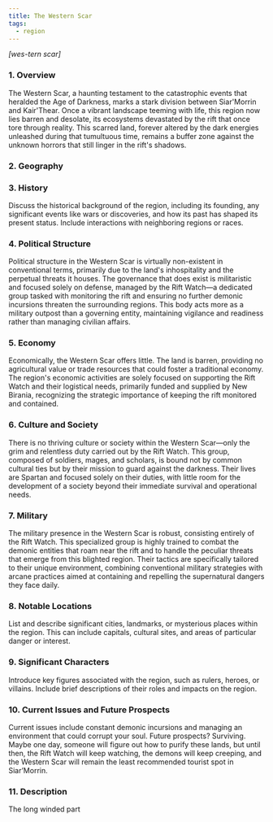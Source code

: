 ```yaml
---
title: The Western Scar
tags:
  - region
---
```

*[wes-tern scar]*
### 1. **Overview**

The Western Scar, a haunting testament to the catastrophic events that heralded the Age of Darkness, marks a stark division between Siar'Morrin and Kair'Thear. Once a vibrant landscape teeming with life, this region now lies barren and desolate, its ecosystems devastated by the rift that once tore through reality. This scarred land, forever altered by the dark energies unleashed during that tumultuous time, remains a buffer zone against the unknown horrors that still linger in the rift's shadows.

### 2. **Geography**



### 3. **History**

Discuss the historical background of the region, including its founding, any significant events like wars or discoveries, and how its past has shaped its present status. Include interactions with neighboring regions or races.

### 4. **Political Structure**

Political structure in the Western Scar is virtually non-existent in conventional terms, primarily due to the land's inhospitality and the perpetual threats it houses. The governance that does exist is militaristic and focused solely on defense, managed by the Rift Watch—a dedicated group tasked with monitoring the rift and ensuring no further demonic incursions threaten the surrounding regions. This body acts more as a military outpost than a governing entity, maintaining vigilance and readiness rather than managing civilian affairs.

### 5. **Economy**

Economically, the Western Scar offers little. The land is barren, providing no agricultural value or trade resources that could foster a traditional economy. The region's economic activities are solely focused on supporting the Rift Watch and their logistical needs, primarily funded and supplied by New Birania, recognizing the strategic importance of keeping the rift monitored and contained.

### 6. **Culture and Society**

There is no thriving culture or society within the Western Scar—only the grim and relentless duty carried out by the Rift Watch. This group, composed of soldiers, mages, and scholars, is bound not by common cultural ties but by their mission to guard against the darkness. Their lives are Spartan and focused solely on their duties, with little room for the development of a society beyond their immediate survival and operational needs.

### 7. **Military**

The military presence in the Western Scar is robust, consisting entirely of the Rift Watch. This specialized group is highly trained to combat the demonic entities that roam near the rift and to handle the peculiar threats that emerge from this blighted region. Their tactics are specifically tailored to their unique environment, combining conventional military strategies with arcane practices aimed at containing and repelling the supernatural dangers they face daily.

### 8. **Notable Locations**

List and describe significant cities, landmarks, or mysterious places within the region. This can include capitals, cultural sites, and areas of particular danger or interest.

### 9. **Significant Characters**

Introduce key figures associated with the region, such as rulers, heroes, or villains. Include brief descriptions of their roles and impacts on the region.

### 10. **Current Issues and Future Prospects**

Current issues include constant demonic incursions and managing an environment that could corrupt your soul. Future prospects? Surviving. Maybe one day, someone will figure out how to purify these lands, but until then, the Rift Watch will keep watching, the demons will keep creeping, and the Western Scar will remain the least recommended tourist spot in Siar’Morrin.

### 11. **Description**

The long winded part
